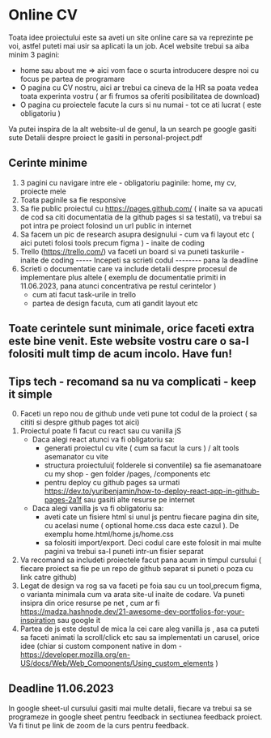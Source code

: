 # Online CV

Toata idee proiectului este sa aveti un site online care sa va reprezinte pe voi, astfel puteti mai usir sa aplicati la un job.
Acel website trebui sa aiba minim 3 pagini:
- home sau about me => aici vom face o scurta introducere despre noi cu focus pe partea de programare
- O pagina cu CV nostru, aici ar trebui ca cineva de la HR sa poata vedea toata experinta vostru ( ar fi frumos sa oferiti posibilitatea de download)
- O pagina cu proiectele facute la curs si nu numai - tot ce ati lucrat ( este obligatoriu )

Va putei inspira de la alt website-ul de genul, la un search pe google gasiti sute
Detalii despre proiect le gasiti in personal-project.pdf

## Cerinte minime

1. 3 pagini cu navigare intre ele - obligatoriu paginile: home, my cv, proiecte mele 
2. Toata paginile sa fie responsive 
3. Sa fie public proiectul cu https://pages.github.com/ ( inaite sa va apucati de cod sa citi documentatia de la github pages si sa testati), va trebui sa pot intra pe proiect folosind un url public in internet
4. Sa facem un pic de research asupra designului - cum va fi layout etc ( aici puteti folosi tools precum figma ) - inaite de coding
5. Trello (https://trello.com/) va faceti un board si va puneti taskurile - inaite de coding
-----  Incepeti sa scrieti codul -------- pana la deadline
6. Scrieti o documentatie care va include detalii despre procesul de implementare plus altele ( exemplu de documentatie primiti in 11.06.2023, pana atunci concentrativa pe restul cerintelor  )
    - cum ati facut task-urile in trello
    - partea de design facuta, cum ati gandit layout etc

## Toate cerintele sunt minimale, orice faceti extra este bine venit. Este website vostru care o sa-l folositi mult timp de acum incolo. Have fun!

## Tips tech - recomand sa nu va complicati - keep it simple

0. Faceti un repo nou de github unde veti pune tot codul de la proiect ( sa cititi si despre github pages tot aici)
1. Proiectul poate fi facut cu react sau cu vanilla jS
    - Daca alegi react atunci va fi obligatoriu sa:
        - generati proiectul cu vite ( cum sa facut la curs ) / alt tools asemanator cu vite
        - structura proiectului( folderele si conventile) sa fie asemanatoare cu my shop - gen folder /pages, /components etc
        - pentru deploy cu github pages sa urmati https://dev.to/yuribenjamin/how-to-deploy-react-app-in-github-pages-2a1f sau gasiti alte resurse pe internet
    - Daca alegi vanilla js va fi obligatoriu sa:
        - aveti cate un fisiere html si unul js pentru fiecare pagina din site, cu acelasi nume ( optional home.css daca este cazul ). De exemplu home.html/home.js/home.css
        - sa folositi import/export. Deci codul care este folosit in mai multe pagini va trebui sa-l puneti intr-un fisier separat
2. Va recomand sa includeti proiectele facut pana acum in timpul cursului ( fiecare proiect sa fie pe un repo de github separat si puneti o poza cu link catre github)
3. Legat de design va rog sa va faceti pe foia sau cu un tool,precum figma, o varianta minimala cum va arata site-ul inaite de codare. Va puneti insipra din orice resurse pe net , cum ar fi https://madza.hashnode.dev/21-awesome-dev-portfolios-for-your-inspiration sau google it
4. Partea de js este destul de mica la cei care aleg vanilla js , asa ca puteti sa faceti animati la scroll/click etc sau sa implementati un carusel, orice idee (chiar si custom component native in dom -  https://developer.mozilla.org/en-US/docs/Web/Web_Components/Using_custom_elements )

## Deadline 11.06.2023

In google sheet-ul cursului gasiti mai multe detalii, fiecare va trebui sa se programeze in google sheet pentru feedback in sectiunea feedback proiect. Va fi tinut pe link de zoom de la curs pentru feedback.


